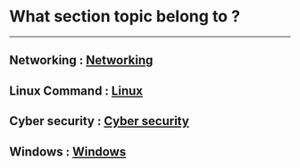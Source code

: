 # What section topic belong to ?
- --
## Networking : [Networking](Networking/Networking.md)
## Linux Command : [Linux](Linux/Linux.md)
## Cyber security : [Cyber security](Cyber%20Security/Cyber%20security.md)
## Windows : [Windows](Windows/Windows.md)